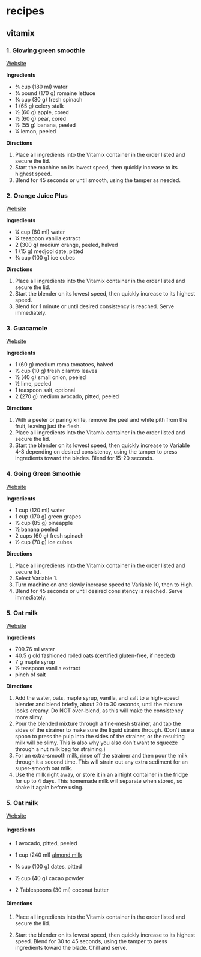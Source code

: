 # recipes

## vitamix

### 1. Glowing green smoothie
[Website](https://www.vitamix.com/us/en_us/recipes/glowing-green-smoothie)

**Ingredients**

- ¾ cup (180 ml) water
- ¾ pound (170 g) romaine lettuce
- ¾ cup (30 g) fresh spinach
- 1 (65 g) celery stalk
- ½ (60 g) apple, cored
- ½ (60 g) pear, cored
- ½ (55 g) banana, peeled
- ¼ lemon, peeled

**Directions**

1. Place all ingredients into the Vitamix container in the order listed and secure the lid.
2. Start the machine on its lowest speed, then quickly increase to its highest speed.
3. Blend for 45 seconds or until smooth, using the tamper as needed.

### 2. Orange Juice Plus
[Website](https://www.vitamix.com/us/en_us/recipes/orange-juice-plus)

**Ingredients**
- ¼ cup (60 ml) water
- ¼ teaspoon vanilla extract
- 2 (300 g) medium orange, peeled, halved
- 1 (15 g) medjool date, pitted
- ¾ cup (100 g) ice cubes

**Directions**
1. Place all ingredients into the Vitamix container in the order listed and secure the lid.
2. Start the blender on its lowest speed, then quickly increase to its highest speed.
3. Blend for 1 minute or until desired consistency is reached. Serve immediately.

### 3. Guacamole
[Website](https://www.vitamix.com/us/en_us/recipes/guacamole)

**Ingredients**

- 1 (60 g) medium roma tomatoes, halved
- ½ cup (10 g) fresh cilantro leaves
- ½ (40 g) small onion, peeled
- ½ lime, peeled
- 1 teaspoon salt, optional
- 2 (270 g) medium avocado, pitted, peeled

**Directions**

1. With a peeler or paring knife, remove the peel and white pith from the fruit, leaving just the flesh.
2. Place all ingredients into the Vitamix container in the order listed and secure the lid.
3. Start the blender on its lowest speed, then quickly increase to Variable 4-8 depending on desired consistency, using the tamper to press ingredients toward the blades. Blend for 15-20 seconds.

### 4. Going Green Smoothie
[Website](https://www.vitamix.com/us/en_us/recipes/going-green-smoothie)

**Ingredients**

- 1 cup (120 ml) water
- 1 cup (170 g) green grapes
- ½ cup (85 g) pineapple
- ½ banana peeled
- 2 cups (60 g) fresh spinach
- ½ cup (70 g) ice cubes

**Directions**

1. Place all ingredients into the Vitamix container in the order listed and secure lid.
2. Select Variable 1.
3. Turn machine on and slowly increase speed to Variable 10, then to High.
4. Blend for 45 seconds or until desired consistency is reached. Serve immediately.

### 5. Oat milk
[Website](https://www.loveandlemons.com/oat-milk/)

**Ingredients**

- 709.76 ml water
- 40.5 g old fashioned rolled oats (certified gluten-free, if needed)
- 7 g maple syrup
- ½ teaspoon vanilla extract
- pinch of salt

**Directions**

1. Add the water, oats, maple syrup, vanilla, and salt to a high-speed blender and blend briefly, about 20 to 30 seconds, until the mixture looks creamy. Do NOT over-blend, as this will make the consistency more slimy.
2. Pour the blended mixture through a fine-mesh strainer, and tap the sides of the strainer to make sure the liquid strains through. (Don't use a spoon to press the pulp into the sides of the strainer, or the resulting milk will be slimy. This is also why you also don't want to squeeze through a nut milk bag for straining.)
3. For an extra-smooth milk, rinse off the strainer and then pour the milk through it a second time. This will strain out any extra sediment for an super-smooth oat milk.
4. Use the milk right away, or store it in an airtight container in the fridge for up to 4 days. This homemade milk will separate when stored, so shake it again before using.

### 5. Oat milk
[Website](https://www.vitamix.com/us/en_us/recipes/avocado-chocolate-mousse)
#### Ingredients

* 1 avocado, pitted, peeled

* 1 cup (240 ml) [almond milk](https://www.vitamix.com/us/en_us/recipes/almond-milk)

* ¾ cup (100 g) dates, pitted

* ½ cup (40 g) cacao powder

* 2 Tablespoons (30 ml) coconut butter

#### Directions

1. Place all ingredients into the Vitamix container in the order listed and secure the lid.

2. Start the blender on its lowest speed, then quickly increase to its highest speed. Blend for 30 to 45 seconds, using the tamper to press ingredients toward the blade. Chill and serve.





